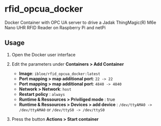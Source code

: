 # rfid_opcua_docker
Docker Container with OPC UA server to drive a Jadak ThingMagic(R) M6e Nano UHR RFID Reader on Raspberry Pi and netPi

## Usage 

1. Open the Docker user interface
2. Edit the parameters under **Containers > Add Container**
	* **Image**: `ibloe/rfid_opcua_docker:latest`
	* **Port mapping > map additional port**: `22 -> 22`
	* **Port mapping > map additional port**: `4840 -> 4840`
	* **Network > Network**: `host`
	* **Restart policy** : `always`
	* **Runtime & Ressources > Priviliged mode** : true
	* **Runtime & Ressources > Devices > add device** : `/dev/ttyAMA0 -> /dev/ttyAMA0` or `/dev/ttyS0 -> /dev/ttyS0`

3. Press the button **Actions > Start container**

